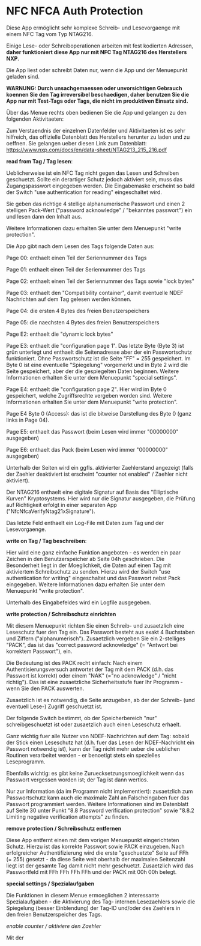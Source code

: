 # NFC NFCA Auth Protection

Diese App ermöglicht sehr komplexe Schreib- und Lesevorgaenge mit einem NFC Tag vom Typ NTAG216.

Einige Lese- oder Schreiboperationen arbeiten mit fest kodierten Adressen, **daher funktioniert 
diese App nur mit NFC Tag NTAG216 des Herstellers NXP**.

Die App liest oder schreibt Daten nur, wenn die App und der Menuepunkt geladen sind.

**WARNUNG: Durch unsachgemaessen oder unvorsichtigen Gebrauch koennen Sie den Tag irreversibel beschaedigen, 
daher benutzen Sie die App nur mit Test-Tags oder Tags, die nicht im produktiven Einsatz sind.**

Über das Menue rechts oben bedienen Sie die App und gelangen zu den folgenden Aktivitaeten:

Zum Verstaendnis der einzelnen Datenfelder und Aktivitaeten ist es sehr hilfreich, das offizielle 
Datenblatt des Herstellers herunter zu laden und zu oeffnen. Sie gelangen ueber diesen Link zum 
Datenblatt: https://www.nxp.com/docs/en/data-sheet/NTAG213_215_216.pdf

**read from Tag / Tag lesen**: 

Ueblicherweise ist ein NFC Tag nicht gegen das Lesen und Schreiben geschuetzt. Sollte ein derartiger 
Schutz jedoch aktiviert sein, muss das Zugangspasswort eingegeben werden. Die Eingabemaske erscheint 
so bald der Switch "use authentication for reading" eingeschaltet wird.

Sie geben das richtige 4 stellige alphanumerische Passwort und einen 2 stelligen Pack-Wert 
("password acknowledge" / "bekanntes passwort") ein und lesen dann den Inhalt aus.

Weitere Informationen dazu erhalten Sie unter dem Menuepunkt "write protection".

Die App gibt nach dem Lesen des Tags folgende Daten aus:

Page 00: enthaelt einen Teil der Seriennummer des Tags

Page 01: enthaelt einen Teil der Seriennummer des Tags

Page 02: enthaelt einen Teil der Seriennummer des Tags sowie "lock bytes"

Page 03: enthaelt den "Compatibility container", damit eventuelle NDEF Nachrichten auf dem 
Tag gelesen werden können.

Page 04: die ersten 4 Bytes des freien Benutzerspeichers

Page 05: die naechsten 4 Bytes des freien Benutzerspeichers

Page E2: enthaelt die "dynamic lock bytes"

Page E3: enthaelt die "configuration page 1". Das letzte Byte (Byte 3) ist grün unterlegt und enthaelt 
die Seitenadresse aber der ein Passwortschutz funktioniert. Ohne Passwortschutz ist die Seite 
"FF" = 255 gespeichert. Im Byte 0 ist eine eventuelle "Spiegelung" vorgemerkt und in Byte 2 wird 
die Seite gespeichert, aber der die gespiegelten Daten beginnen. Weitere Informationen erhalten Sie unter 
dem Menuepunkt "special settings".

Page E4: enthaelt die "configuration page 2". Hier wird im Byte 0 gespeichert, welche Zugriffsrechte 
vergeben worden sind. Weitere Informationen erhalten Sie unter dem Menuepunkt "write protection".

Page E4 Byte 0 (Access): das ist die bitweise Darstellung des Byte 0 (ganz links in Page 04). 

Page E5: enthaelt das Passwort (beim Lesen wird immer "00000000" ausgegeben)

Page E6: enthaelt das Pack (beim Lesen wird immer "00000000" ausgegeben)

Unterhalb der Seiten wird ein ggfls. aktivierter Zaehlerstand angezeigt (falls der Zaehler deaktiviert 
ist erscheint "counter not enabled" / Zaehler nicht aktiviert).

Der NTAG216 enthaelt eine digitale Signatur auf Basis des "Elliptische Kurven" Kryptosystems. Hier 
wird nur die Signatur ausgegeben, die Prüfung auf Richtigkeit erfolgt in einer separaten App 
("NfcNfcaVerifyNtag21xSignature").

Das letzte Feld enthaelt ein Log-File mit Daten zum Tag und der Lesevorgaenge.

**write on Tag / Tag beschreiben**: 

Hier wird eine ganz einfache Funktion angeboten - es werden ein paar Zeichen in den Benutzerspeicher 
ab Seite 04h geschrieben. Die Besonderheit liegt in der Moeglichkeit, die Daten auf einen Tag mit 
aktiviertem Schreibschutz zu senden. Hierzu wird der Switch "use authentication for writing" 
eingeschaltet und das Passwort nebst Pack eingegeben. Weitere Informationen dazu erhalten Sie unter 
dem Menuepunkt "write protection".

Unterhalb des Eingabefeldes wird ein Logfile ausgegeben.

**write protection / Schreibschutz einrichten**

Mit diesem Menuepunkt richten Sie einen Schreib- und zusaetzlich eine Leseschutz fuer den Tag ein. 
Das Passwort besteht aus exakt 4 Buchstaben und Ziffern ("alphanumerisch"). Zusaetzlich vergeben 
Sie ein 2-stelliges "PACK", das ist das "correct password acknowledge" (= "Antwort bei 
korrektem Passwort"), ein. 

Die Bedeutung ist des PACK recht einfach: Nach einem Authentisierungsversuch antwortet der Tag 
mit dem PACK (d.h. das Passwort ist korrekt) oder einem "NAK" (="no acknowledge" / "nicht 
richtig"). Das ist eine zusaetzliche Sicherheitsstufe fuer Ihr Programm - wenn Sie den PACK 
auswerten.

Zusaetzlich ist es notwendig, die Seite anzugeben, ab der der Schreib- (und eventuell Lese-) 
Zugriff geschuetzt ist.

Der folgende Switch bestimmt, ob der Speicherbereich "nur" schreibgeschuetzt ist oder 
zusaetzlich auch einen Leseschutz erhaelt.

Ganz wichtig fuer alle Nutzer von NDEF-Nachrichten auf dem Tag: sobald der Stick einen 
Leseschutz hat (d.h. fuer das Lesen der NDEF-Nachricht ein Passwort notwendig ist), kann 
der Tag nicht mehr ueber die ueblichen Routinen verarbeitet werden - er benoetigt stets ein 
spezielles Leseprogramm.

Ebenfalls wichtig: es gibt keine Zuruecksetzungsmoeglichkeit wenn das Passwort vergessen 
worden ist; der Tag ist dann wertlos. 

Nur zur Information (da im Programm nicht implementiert): zusaetzlich zum Passwortschutz 
kann auch die maximale Zahl an Falscheingaben fuer das Passwort programmiert werden. 
Weitere Informationen sind im Datenblatt auf Seite 30 unter Punkt "8.8 Password verification 
protection" sowie "8.8.2 Limiting negative verification attempts" zu finden.

**remove protection / Schreibschutz entfernen**

Diese App entfernt einen mit dem vorigen Menuepunkt eingerichteten Schutz. Hierzu ist das korrekte 
Passwort sowie PACK einzugeben. Nach erfolgreicher Authentifizierung wird die erste "geschuetzte" 
Seite auf FFh (= 255) gesetzt - da diese Seite weit oberhalb der maximalen Seitenzahl liegt ist der 
gesamte Tag damit nicht mehr geschuetzt. Zusaetzlich wird das Passwortfeld mit FFh FFh FFh FFh und der 
PACK mit 00h 00h belegt.

**special settings / Spezialaufgaben**

Die Funktionen in diesem Menue ermoeglichen 2 interessante Spezialaufgaben - die Aktivierung des Tag- 
internen Lesezaehlers sowie die Spiegelung (besser Einblendung) der Tag-ID und/oder des Zaehlers in  
den freien Benutzerspeicher des Tags.

*enable counter / aktiviere den Zaehler*

Mit der 




